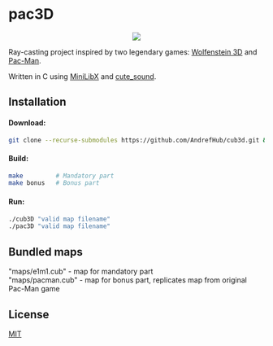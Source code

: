# pac3D

<p align="center">
<a href="https://youtu.be/mTbOpzq9PrI"><img src="https://media.giphy.com/media/v1.Y2lkPTc5MGI3NjExYjhiMDVmMmNhZmI1NmJjNDQ2MjRhNjQ2ZDA3NmIyMTU2MzA0ZjRjZCZjdD1n/P5D0Zq1YTsU6Qd3RBX/giphy.gif"></a>
</p>

Ray-casting project inspired by two legendary games: [Wolfenstein 3D](https://en.wikipedia.org/wiki/Wolfenstein_3D) and [Pac-Man](https://en.wikipedia.org/wiki/Pac-Man).

Written in C using [MiniLibX](https://harm-smits.github.io/42docs/libs/minilibx) and [cute_sound](https://github.com/RandyGaul/cute_headers).

## Installation

#### Download:
```bash
git clone --recurse-submodules https://github.com/AndrefHub/cub3d.git && cd cub3d
```

#### Build:
```bash
make         # Mandatory part
make bonus   # Bonus part
```

#### Run:
```bash
./cub3D "valid map filename"
./pac3D "valid map filename"
```

## Bundled maps

"maps/e1m1.cub" - map for mandatory part \
"maps/pacman.cub" - map for bonus part, replicates map from original Pac-Man game

## License

[MIT](LICENSE)
